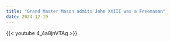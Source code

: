 ```yaml
---
title: "Grand Master Mason admits John XXIII was a Freemason"
date: 2024-12-19
---
```


{{< youtube 4_4a8jnVTAg >}}
